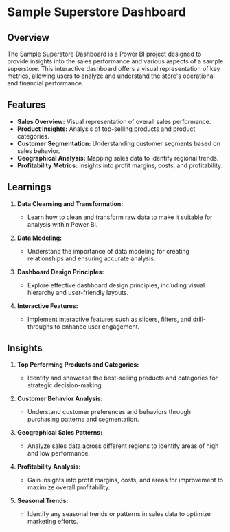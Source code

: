 # Sample Superstore Dashboard

## Overview

The Sample Superstore Dashboard is a Power BI project designed to provide insights into the sales performance and various aspects of a sample superstore. This interactive dashboard offers a visual representation of key metrics, allowing users to analyze and understand the store's operational and financial performance.

## Features

- **Sales Overview:** Visual representation of overall sales performance.
- **Product Insights:** Analysis of top-selling products and product categories.
- **Customer Segmentation:** Understanding customer segments based on sales behavior.
- **Geographical Analysis:** Mapping sales data to identify regional trends.
- **Profitability Metrics:** Insights into profit margins, costs, and profitability.

## Learnings

1. **Data Cleansing and Transformation:**
   - Learn how to clean and transform raw data to make it suitable for analysis within Power BI.

2. **Data Modeling:**
   - Understand the importance of data modeling for creating relationships and ensuring accurate analysis.

3. **Dashboard Design Principles:**
   - Explore effective dashboard design principles, including visual hierarchy and user-friendly layouts.

4. **Interactive Features:**
   - Implement interactive features such as slicers, filters, and drill-throughs to enhance user engagement.

## Insights

1. **Top Performing Products and Categories:**
   - Identify and showcase the best-selling products and categories for strategic decision-making.

2. **Customer Behavior Analysis:**
   - Understand customer preferences and behaviors through purchasing patterns and segmentation.

3. **Geographical Sales Patterns:**
   - Analyze sales data across different regions to identify areas of high and low performance.

4. **Profitability Analysis:**
   - Gain insights into profit margins, costs, and areas for improvement to maximize overall profitability.

5. **Seasonal Trends:**
   - Identify any seasonal trends or patterns in sales data to optimize marketing efforts.
